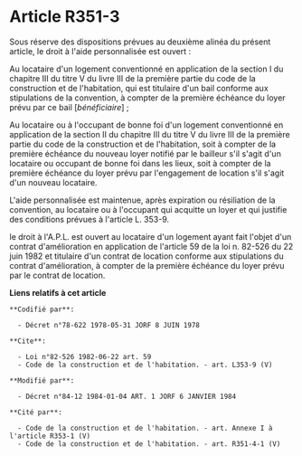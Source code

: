 # Article R351-3

Sous réserve des dispositions prévues au deuxième alinéa du présent article, le droit à l'aide personnalisée est ouvert :

Au locataire d'un logement conventionné en application de la section I du chapitre III du titre V du livre III de la première
partie du code de la construction et de l'habitation, qui est titulaire d'un bail conforme aux stipulations de la convention,
à compter de la première échéance du loyer prévu par ce bail [*bénéficiaire*] ;

Au locataire ou à l'occupant de bonne foi d'un logement conventionné en application de la section II du chapitre III du titre
V du livre III de la première partie du code de la construction et de l'habitation, soit à compter de la première échéance du
nouveau loyer notifié par le bailleur s'il s'agit d'un locataire ou occupant de bonne foi dans les lieux, soit à compter de
la première échéance du loyer prévu par l'engagement de location s'il s'agit d'un nouveau locataire.

L'aide personnalisée est maintenue, après expiration ou résiliation de la convention, au locataire ou à l'occupant qui
acquitte un loyer et qui justifie des conditions prévues à l'article L. 353-9.

le droit à l'A.P.L. est ouvert au locataire d'un logement ayant fait l'objet d'un contrat d'amélioration en application de
l'article 59 de la loi n. 82-526 du 22 juin 1982 et titulaire d'un contrat de location conforme aux stipulations du contrat
d'amélioration, à compter de la première échéance du loyer prévu par le contrat de location.

**Liens relatifs à cet article**

	**Codifié par**:

	  - Décret n°78-622 1978-05-31 JORF 8 JUIN 1978

	**Cite**:

	  - Loi n°82-526 1982-06-22 art. 59
	  - Code de la construction et de l'habitation. - art. L353-9 (V)

	**Modifié par**:

	  - Décret n°84-12 1984-01-04 ART. 1 JORF 6 JANVIER 1984

	**Cité par**:

	  - Code de la construction et de l'habitation. - art. Annexe I à l'article R353-1 (V)
	  - Code de la construction et de l'habitation. - art. R351-4-1 (V)
